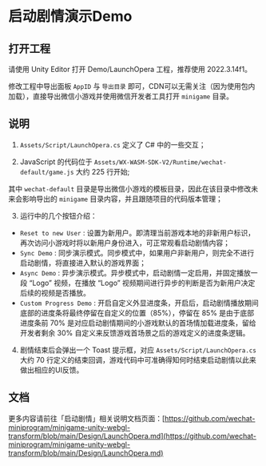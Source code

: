 # 启动剧情演示Demo

## 打开工程

请使用 Unity Editor 打开 Demo/LaunchOpera 工程，推荐使用 2022.3.14f1。

修改工程中导出面板 `AppID` 与 `导出目录` 即可，CDN可以无需关注（因为使用包内加载），直接导出微信小游戏并使用微信开发者工具打开 `minigame` 目录。

## 说明

1. `Assets/Script/LaunchOpera.cs` 定义了 C# 中的一些交互；

2. JavaScript 的代码位于 `Assets/WX-WASM-SDK-V2/Runtime/wechat-default/game.js` 大约 225 行开始;

其中 `wechat-default` 目录是导出微信小游戏的模板目录，因此在该目录中修改未来会影响导出的 `minigame` 目录内容，并且跟随项目的代码版本管理；

3. 运行中的几个按钮介绍：
- `Reset to new User` : 设置为新用户。即清理当前游戏本地的非新用户标识，再次访问小游戏时将以新用户身份进入，可正常观看启动剧情内容；
- `Sync Demo` : 同步演示模式。同步模式中，如果用户非新用户，则完全不进行启动剧情，将直接进入默认的游戏界面；
- `Async Demo` : 异步演示模式。异步模式中，启动剧情一定启用，并固定播放一段 “Logo” 视频，在播放 “Logo” 视频期间进行异步的判断是否为新用户决定后续的视频是否播放。
- `Custom Progress Demo` : 开启自定义外显进度条，开启后，启动剧情播放期间底部的进度条将最终停留在自定义的位置（85%），停留在 85% 是由于底部进度条前 70% 是对应启动剧情期间的小游戏默认的首场情加载进度条，留给开发者剩余 30% 自定义来反馈游戏首场景之后的游戏定义的进度条逻辑。

4. 剧情结束后会弹出一个 Toast 提示框，对应 `Assets/Script/LaunchOpera.cs` 大约 70 行定义的结束回调，游戏代码中可准确得知何时结束启动剧情以此来做出相应的UI反馈。

## 文档

更多内容请前往「启动剧情」相关说明文档页面：[https://github.com/wechat-miniprogram/minigame-unity-webgl-transform/blob/main/Design/LaunchOpera.md](https://github.com/wechat-miniprogram/minigame-unity-webgl-transform/blob/main/Design/LaunchOpera.md)
